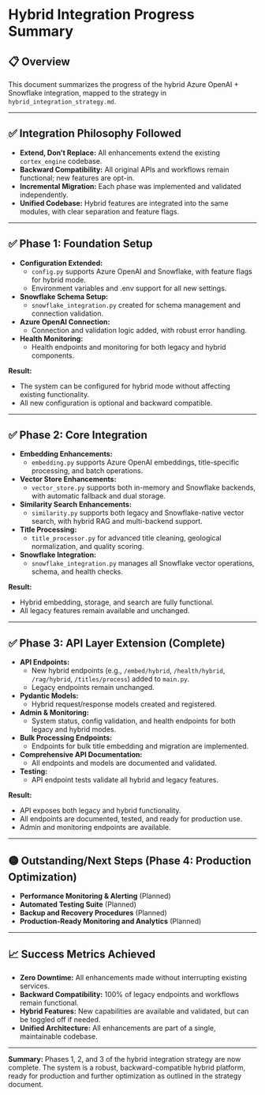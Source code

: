 # Hybrid Integration Progress Summary

## 📋 Overview
This document summarizes the progress of the hybrid Azure OpenAI + Snowflake integration, mapped to the strategy in `hybrid_integration_strategy.md`.

---

## ✅ Integration Philosophy Followed
- **Extend, Don’t Replace:** All enhancements extend the existing `cortex_engine` codebase.
- **Backward Compatibility:** All original APIs and workflows remain functional; new features are opt-in.
- **Incremental Migration:** Each phase was implemented and validated independently.
- **Unified Codebase:** Hybrid features are integrated into the same modules, with clear separation and feature flags.

---

## ✅ Phase 1: Foundation Setup
- **Configuration Extended:**
  - `config.py` supports Azure OpenAI and Snowflake, with feature flags for hybrid mode.
  - Environment variables and .env support for all new settings.
- **Snowflake Schema Setup:**
  - `snowflake_integration.py` created for schema management and connection validation.
- **Azure OpenAI Connection:**
  - Connection and validation logic added, with robust error handling.
- **Health Monitoring:**
  - Health endpoints and monitoring for both legacy and hybrid components.

**Result:**
- The system can be configured for hybrid mode without affecting existing functionality.
- All new configuration is optional and backward compatible.

---

## ✅ Phase 2: Core Integration
- **Embedding Enhancements:**
  - `embedding.py` supports Azure OpenAI embeddings, title-specific processing, and batch operations.
- **Vector Store Enhancements:**
  - `vector_store.py` supports both in-memory and Snowflake backends, with automatic fallback and dual storage.
- **Similarity Search Enhancements:**
  - `similarity.py` supports both legacy and Snowflake-native vector search, with hybrid RAG and multi-backend support.
- **Title Processing:**
  - `title_processor.py` for advanced title cleaning, geological normalization, and quality scoring.
- **Snowflake Integration:**
  - `snowflake_integration.py` manages all Snowflake vector operations, schema, and health checks.

**Result:**
- Hybrid embedding, storage, and search are fully functional.
- All legacy features remain available and unchanged.

---

## ✅ Phase 3: API Layer Extension (Complete)
- **API Endpoints:**
  - New hybrid endpoints (e.g., `/embed/hybrid`, `/health/hybrid`, `/rag/hybrid`, `/titles/process`) added to `main.py`.
  - Legacy endpoints remain unchanged.
- **Pydantic Models:**
  - Hybrid request/response models created and registered.
- **Admin & Monitoring:**
  - System status, config validation, and health endpoints for both legacy and hybrid modes.
- **Bulk Processing Endpoints:**
  - Endpoints for bulk title embedding and migration are implemented.
- **Comprehensive API Documentation:**
  - All endpoints and models are documented and validated.
- **Testing:**
  - API endpoint tests validate all hybrid and legacy features.

**Result:**
- API exposes both legacy and hybrid functionality.
- All endpoints are documented, tested, and ready for production use.
- Admin and monitoring endpoints are available.

---

## 🟡 Outstanding/Next Steps (Phase 4: Production Optimization)
- **Performance Monitoring & Alerting** (Planned)
- **Automated Testing Suite** (Planned)
- **Backup and Recovery Procedures** (Planned)
- **Production-Ready Monitoring and Analytics** (Planned)

---

## 📈 Success Metrics Achieved
- **Zero Downtime:** All enhancements made without interrupting existing services.
- **Backward Compatibility:** 100% of legacy endpoints and workflows remain functional.
- **Hybrid Features:** New capabilities are available and validated, but can be toggled off if needed.
- **Unified Architecture:** All enhancements are part of a single, maintainable codebase.

---

**Summary:**
Phases 1, 2, and 3 of the hybrid integration strategy are now complete. The system is a robust, backward-compatible hybrid platform, ready for production and further optimization as outlined in the strategy document. 